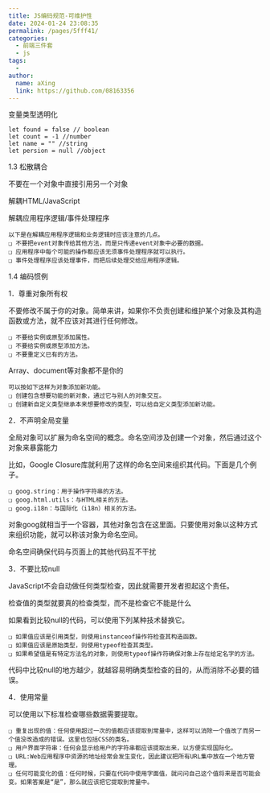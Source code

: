```yaml
---
title: JS编码规范-可维护性
date: 2024-01-24 23:08:35
permalink: /pages/5fff41/
categories:
  - 前端三件套
  - js
tags:
  - 
author: 
  name: aXing
  link: https://github.com/08163356
---
```


变量类型透明化

```
let found = false // boolean 
let count = -1 //number
let name = "" //string
let persion = null //object
```

1.3 松散耦合

不要在一个对象中直接引用另一个对象

解耦HTML/JavaScript

<!-- more -->
解耦应用程序逻辑/事件处理程序

```
以下是在解耦应用程序逻辑和业务逻辑时应该注意的几点。
❑ 不要把event对象传给其他方法，而是只传递event对象中必要的数据。
❑ 应用程序中每个可能的操作都应该无须事件处理程序就可以执行。
❑ 事件处理程序应该处理事件，而把后续处理交给应用程序逻辑。
```

1.4 编码惯例

1．尊重对象所有权

不要修改不属于你的对象。简单来讲，如果你不负责创建和维护某个对象及其构造函数或方法，就不应该对其进行任何修改。

```
❑ 不要给实例或原型添加属性。
❑ 不要给实例或原型添加方法。
❑ 不要重定义已有的方法。
```

Array、document等对象都不是你的

```
可以按如下这样为对象添加新功能。
❑ 创建包含想要功能的新对象，通过它与别人的对象交互。
❑ 创建新自定义类型继承本来想要修改的类型，可以给自定义类型添加新功能。
```

2．不声明全局变量

全局对象可以扩展为命名空间的概念。命名空间涉及创建一个对象，然后通过这个对象来暴露能力

比如，Google Closure库就利用了这样的命名空间来组织其代码。下面是几个例子。

```
❑ goog.string：用于操作字符串的方法。
❑ goog.html.utils：与HTML相关的方法。
❑ goog.i18n：与国际化（i18n）相关的方法。
```

对象goog就相当于一个容器，其他对象包含在这里面。只要使用对象以这种方式来组织功能，就可以称该对象为命名空间。

命名空间确保代码与页面上的其他代码互不干扰

3．不要比较null

JavaScript不会自动做任何类型检查，因此就需要开发者担起这个责任。

检查值的类型就要真的检查类型，而不是检查它不能是什么

如果看到比较null的代码，可以使用下列某种技术替换它。

```
❑ 如果值应该是引用类型，则使用instanceof操作符检查其构造函数。
❑ 如果值应该是原始类型，则使用typeof检查其类型。
❑ 如果希望值是有特定方法名的对象，则使用typeof操作符确保对象上存在给定名字的方法。
```

代码中比较null的地方越少，就越容易明确类型检查的目的，从而消除不必要的错误。

4．使用常量

可以使用以下标准检查哪些数据需要提取。

```
❑ 重复出现的值：任何使用超过一次的值都应该提取到常量中，这样可以消除一个值改了而另一个值没改造成的错误。这里也包括CSS的类名。
❑ 用户界面字符串：任何会显示给用户的字符串都应该提取出来，以方便实现国际化。
❑ URL:Web应用程序中资源的地址经常会发生变化，因此建议把所有URL集中放在一个地方管理。
❑ 任何可能变化的值：任何时候，只要在代码中使用字面值，就问问自己这个值将来是否可能会变。如果答案是“是”，那么就应该把它提取到常量中。
```

